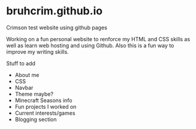 # bruhcrim.github.io
Crimson test website using github pages

Working on a fun personal website to renforce my HTML and CSS skills as well as learn web hosting and using Github.
Also this is a fun way to improve my writing skills.

Stuff to add
- About me
- CSS
- Navbar
- Theme maybe?
- Minecraft Seasons info
- Fun projects I worked on
- Current interests/games
- Blogging section
